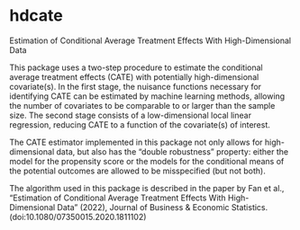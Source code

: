 # hdcate
Estimation of Conditional Average Treatment Effects With High-Dimensional Data

This package uses a two-step procedure to estimate the conditional average treatment effects (CATE) with potentially high-dimensional covariate(s). In the first stage, the nuisance functions necessary for identifying CATE can be estimated by machine learning methods, allowing the number of covariates to be comparable to or larger than the sample size. The second stage consists of a low-dimensional local linear regression, reducing CATE to a function of the covariate(s) of interest.

The CATE estimator implemented in this package not only allows for high-dimensional data, but also has the “double robustness” property: either the model for the propensity score or the models for the conditional means of the potential outcomes are allowed to be misspecified (but not both).

The algorithm used in this package is described in the paper by Fan et al., “Estimation of Conditional Average Treatment Effects With High-Dimensional Data” (2022), Journal of Business & Economic Statistics. (doi:10.1080/07350015.2020.1811102)
